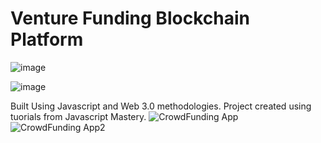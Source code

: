 # Venture Funding Blockchain Platform
![image](https://user-images.githubusercontent.com/62573860/214711049-e59587d4-c957-48f2-878f-f3069d9f6066.png)

![image](https://user-images.githubusercontent.com/62573860/214710726-8c15494f-801e-4d8e-bb87-e2ce16ee2472.png)

Built Using Javascript and Web 3.0 methodologies. Project created using tuorials from Javascript Mastery.
![CrowdFunding App](https://user-images.githubusercontent.com/62573860/215314397-693e16ef-c128-4447-8ace-1632ee5d45dd.png)
![CrowdFunding App2](https://user-images.githubusercontent.com/62573860/215314398-6383b1f4-fd1b-4e42-9f7b-ab0db5246de4.png)
